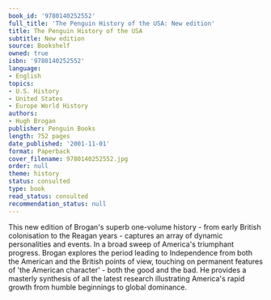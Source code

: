 ```yaml
---
book_id: '9780140252552'
full_title: 'The Penguin History of the USA: New edition'
title: The Penguin History of the USA
subtitle: New edition
source: Bookshelf
owned: true
isbn: '9780140252552'
language:
- English
topics:
- U.S. History
- United States
- Europe World History
authors:
- Hugh Brogan
publisher: Penguin Books
length: 752 pages
date_published: '2001-11-01'
format: Paperback
cover_filename: 9780140252552.jpg
order: null
theme: history
status: consulted
type: book
read_status: consulted
recommendation_status: null
---
```

This new edition of Brogan's superb one-volume history - from early British colonisation to the Reagan years - captures an array of dynamic personalities and events. In a broad sweep of America's triumphant progress. Brogan explores the period leading to Independence from both the American and the British points of view, touching on permanent features of 'the American character' - both the good and the bad. He provides a masterly synthesis of all the latest research illustrating America's rapid growth from humble beginnings to global dominance.
